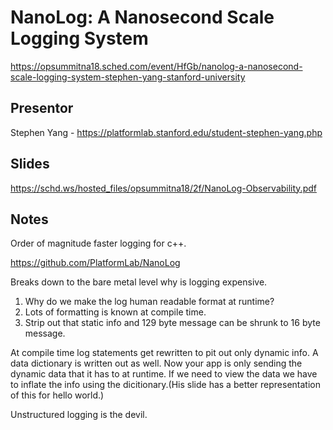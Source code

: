 # NanoLog: A Nanosecond Scale Logging System
https://opsummitna18.sched.com/event/HfGb/nanolog-a-nanosecond-scale-logging-system-stephen-yang-stanford-university

## Presentor
Stephen Yang - https://platformlab.stanford.edu/student-stephen-yang.php

## Slides
https://schd.ws/hosted_files/opsummitna18/2f/NanoLog-Observability.pdf

## Notes
Order of magnitude faster logging for c++.

https://github.com/PlatformLab/NanoLog

Breaks down to the bare metal level why is logging expensive.

1. Why do we make the log human readable format at runtime?
1. Lots of formatting is known at compile time.
1. Strip out that static info and 129 byte message can be shrunk to 16 byte message.

At compile time log statements get rewritten to pit out only dynamic info.  A data dictionary is written out as well.  Now your app is only sending the dynamic data that it has to at runtime.  If we need to view the data we have to inflate the info using the dicitionary.(His slide has a better representation of this for hello world.)

Unstructured logging is the devil.
